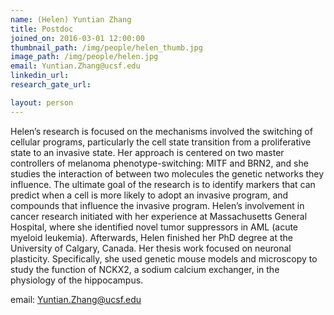 ```yaml
---
name: (Helen) Yuntian Zhang
title: Postdoc
joined_on: 2016-03-01 12:00:00
thumbnail_path: /img/people/helen_thumb.jpg
image_path: /img/people/helen.jpg
email: Yuntian.Zhang@ucsf.edu
linkedin_url: 
research_gate_url: 

layout: person
---
```


Helen’s research is focused on the mechanisms involved the switching of cellular programs, particularly the cell state transition from a proliferative state to an invasive state. Her approach is centered on two master controllers of melanoma phenotype-switching: MITF and BRN2, and she studies the interaction of between two molecules the genetic networks they influence. The ultimate goal of the research is to identify markers that can predict when a cell is more likely to adopt an invasive program, and compounds that influence the invasive program. 
Helen’s involvement in cancer research initiated with her experience at Massachusetts General Hospital, where she identified novel tumor suppressors in AML (acute myeloid leukemia). Afterwards, Helen finished her PhD degree at the University of Calgary, Canada. Her thesis work focused on neuronal plasticity. Specifically, she used genetic mouse models and microscopy to study the function of NCKX2, a sodium calcium exchanger, in the physiology of the hippocampus. 

email: Yuntian.Zhang@ucsf.edu

